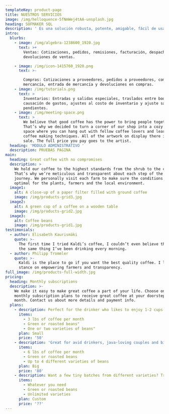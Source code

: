 ```yaml
---
templateKey: product-page
title: NUESTROS SERVICIOS
image: /img/helloquence-5fNmWej4tAA-unsplash.jpg
heading: SOFMAKER SQL
description: ' Es una solución robusta, potente, amigable, fácil de usar, construida con lo último en tecnología de desarrollo de software y que le permite crecer (adicionar otros módulos) conforme sea el crecimiento de su negocio, gracias a su plataforma abierta.  ​  Las empresas cambian, los procesos cambian, los mercados cambian, el administrador de tus procesos también debe ser flexible ante los cambios'
intro:
  blurbs:
    - image: /img/algebra-1238600_1920.jpg
      text: >+
        Ventas: Cotizaciones, pedidos, remisiones, facturación, despachos y
        devoluciones de ventas.

    - image: /img/icon-1415760_1920.png
      text: >-

        Compras: Cotizaciones a proveedores, pedidos a proveedores, compras de
        mercancía, entrada de mercancía y devoluciones en compras.
    - image: /img/tutorials.png
      text: >
        Inventarios: Entradas y salidas especiales, traslados entre bodegas,
        causación de gastos, ajustes al costo de inventario y ajuste saldos
        pendientes.
    - image: /img/meeting-space.png
      text: >
        We believe that good coffee has the power to bring people together.
        That’s why we decided to turn a corner of our shop into a cozy meeting
        space where you can hang out with fellow coffee lovers and learn about
        coffee making techniques. All of the artwork on display there is for
        sale. The full price you pay goes to the artist.
  heading: 'MODULO ADMINISTRATIVO '
  description: PRUEBAS PAGINA
main:
  heading: Great coffee with no compromises
  description: >
    We hold our coffee to the highest standards from the shrub to the cup.
    That’s why we’re meticulous and transparent about each step of the coffee’s
    journey. We personally visit each farm to make sure the conditions are
    optimal for the plants, farmers and the local environment.
  image1:
    alt: A close-up of a paper filter filled with ground coffee
    image: /img/products-grid3.jpg
  image2:
    alt: A green cup of a coffee on a wooden table
    image: /img/products-grid2.jpg
  image3:
    alt: Coffee beans
    image: /img/products-grid1.jpg
testimonials:
  - author: Elisabeth Kaurismäki
    quote: >-
      The first time I tried Kaldi’s coffee, I couldn’t even believe that was
      the same thing I’ve been drinking every morning.
  - author: Philipp Trommler
    quote: >-
      Kaldi is the place to go if you want the best quality coffee. I love their
      stance on empowering farmers and transparency.
full_image: /img/products-full-width.jpg
pricing:
  heading: Monthly subscriptions
  description: >-
    We make it easy to make great coffee a part of your life. Choose one of our
    monthly subscription plans to receive great coffee at your doorstep each
    month. Contact us about more details and payment info.
  plans:
    - description: Perfect for the drinker who likes to enjoy 1-2 cups per day.
      items:
        - 3 lbs of coffee per month
        - Green or roasted beans"
        - One or two varieties of beans"
      plan: Small
      price: '50'
    - description: 'Great for avid drinkers, java-loving couples and bigger crowds'
      items:
        - 6 lbs of coffee per month
        - Green or roasted beans
        - Up to 4 different varieties of beans
      plan: Big
      price: '80'
    - description: Want a few tiny batches from different varieties? Try our custom plan
      items:
        - Whatever you need
        - Green or roasted beans
        - Unlimited varieties
      plan: Custom
      price: '??'
---
```


